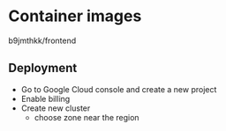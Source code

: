 # Container images

b9jmthkk/frontend

## Deployment

- Go to Google Cloud console and create a new project
- Enable billing
- Create new cluster
  - choose zone near the region
